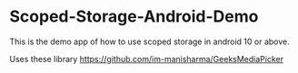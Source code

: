 # Scoped-Storage-Android-Demo
This is the demo app of how to use scoped storage in android 10 or above.

Uses these library
https://github.com/im-manisharma/GeeksMediaPicker
